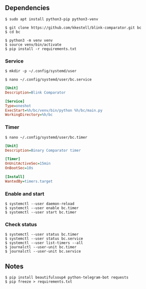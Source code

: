 ## Dependencies

```console
$ sudo apt install python3-pip python3-venv
```

```console
$ git clone https://github.com/kkestell/blink-comparator.git bc
$ cd bc
```

```console
$ python3 -m venv venv
$ source venv/bin/activate
$ pip install -r requirements.txt
```

### Service

```console
$ mkdir -p ~/.config/systemd/user
```

```console
$ nano ~/.config/systemd/user/bc.service
```

```ini
[Unit]
Description=Blink Comparator

[Service]
Type=oneshot
ExecStart=%h/bc/venv/bin/python %h/bc/main.py
WorkingDirectory=%h/bc
```

### Timer

```console
$ nano ~/.config/systemd/user/bc.timer
```

```ini
[Unit]
Description=Binary Comparator timer

[Timer]
OnUnitActiveSec=15min
OnBootSec=10s

[Install]
WantedBy=timers.target
```

### Enable and start

```console
$ systemctl --user daemon-reload
$ systemctl --user enable bc.timer
$ systemctl --user start bc.timer
```

### Check status

```console
$ systemctl --user status bc.timer
$ systemctl --user status bc.service
$ systemctl --user list-timers --all
$ journalctl --user-unit bc.timer
$ journalctl --user-unit bc.service
```

## Notes

```console
$ pip install beautifulsoup4 python-telegram-bot requests
$ pip freeze > requirements.txt
```